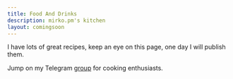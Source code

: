 ```yaml
---
title: Food And Drinks
description: mirko.pm's kitchen
layout: comingsoon
---
```


<p>I have lots of great recipes, keep an eye on this page, one day I will publish them.</p>
<p>Jump on my Telegram <a href="https://t.me/genteincucina" target="_blank">group</a> for cooking enthusiasts.</p>
